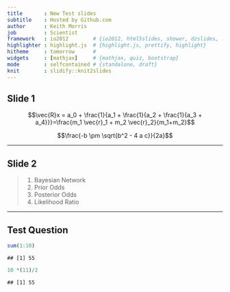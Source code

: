 ```yaml
---
title       : New Test slides
subtitle    : Hosted by Github.com
author      : Keith Morris
job         : Scientist
framework   : io2012        # {io2012, html5slides, shower, dzslides, ...}
highlighter : highlight.js  # {highlight.js, prettify, highlight}
hitheme     : tomorrow      # 
widgets     : [mathjax]     # {mathjax, quiz, bootstrap}
mode        : selfcontained # {standalone, draft}
knit        : slidify::knit2slides
---
```


## Slide 1

$$\vec{R}x = a_0 + \frac{1}{a_1 + \frac{1}{a_2 + \frac{1}{a_3 + a_4}}}=\frac{m_1 \vec{r}_1 + m_2 \vec{r}_2}{m_1+m_2}$$

$$\frac{-b \pm \sqrt{b^2 - 4 a c}}{2a}$$

---

## Slide 2

> 1. Bayesian Network
> 2. Prior Odds
> 3. Posterior Odds
> 4. Likelihood Ratio

---

## Test Question


```r
sum(1:10)
```

```
## [1] 55
```

```r
10 *(11)/2
```

```
## [1] 55
```


